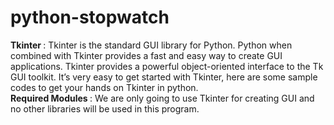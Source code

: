 # python-stopwatch

<html>
<body>

<p><b>Tkinter </b>: Tkinter is the standard GUI library for Python. Python when combined with Tkinter provides a fast and easy way to create GUI applications. Tkinter provides a powerful object-oriented interface to the Tk GUI toolkit. It’s very easy to get started with Tkinter, here are some sample codes to get your hands on Tkinter in python.<br/>
<b>Required Modules </b>: We are only going to use Tkinter for creating GUI and no other libraries will be used in this program.
 </p>
</body>
</html>

